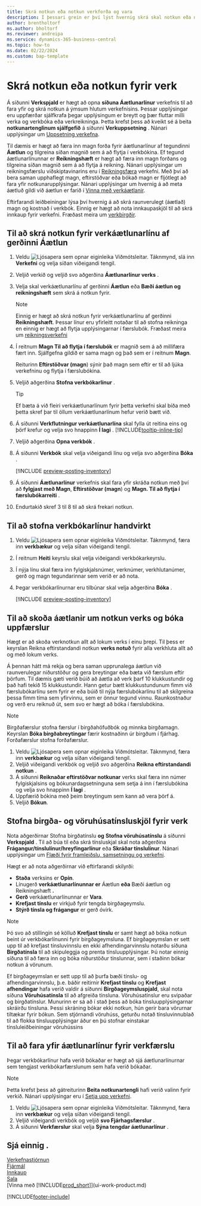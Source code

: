 ```yaml
---
title: Skrá notkun eða notkun verkforða og vara
description: Í þessari grein er því lýst hvernig skrá skal notkun eða notkun á vörum eða forða í verkefnum í verkefnastjórnun.
author: brentholtorf
ms.author: bholtorf
ms.reviewer: andreipa
ms.service: dynamics-365-business-central
ms.topic: how-to
ms.date: 02/22/2024
ms.custom: bap-template
---
```

# <a name="record-consumption-or-usage-for-projects"></a>Skrá notkun eða notkun fyrir verk

Á síðunni **Verkspjald** er hægt að opna **síðuna Áætlunarlínur** verkefnis til að fara yfir og skrá notkun á ýmsum hlutum verkefnisins. Þessar upplýsingar eru uppfærðar sjálfkrafa þegar upplýsingum er breytt og þær fluttar milli verka og verkbóka eða verkreikninga. Þetta krefst þess að kveikt sé á beita **notkunartenglinum sjálfgefið** á síðunni **Verkuppsetning** . Nánari upplýsingar um [Uppsetning verkefna](projects-how-setup-jobs.md).  

Til dæmis er hægt að færa inn magn forða fyrir áætlunarlínur af tegundinni **Áætlun** og tilgreina síðan magnið sem á að flytja í verkbókina. Ef tegund áætlunarlínunnar er **Reikningshæft** er hægt að færa inn magn forðans og tilgreina síðan magnið sem á að flytja á reikning. Nánari upplýsingar um reikningsfærslu viðskiptavinarins eru í [Reikningsfæra](projects-how-invoice-jobs.md) verkefni. Með því að bera saman upphaflegt magn, eftirstöðvar eða bókað magn er fljótlegt að fara yfir notkunarupplýsingar. Nánari upplýsingar um hvernig á að meta áætluð gildi við áætlun er farið í [Vinna með verkáætlanir](projects-how-manage-budgets.md).  

Eftirfarandi leiðbeiningar lýsa því hvernig á að skrá raunverulegt (áætlað) magn og kostnað í verkbók. Einnig er hægt að nota innkaupaskjöl til að skrá innkaup fyrir verkefni. Fræðast meira um [verkbirgðir](projects-how-manage-project-supplies.md).

## <a name="to-record-usage-for-a-project-planning-line-of-type-budget"></a>Til að skrá notkun fyrir verkáætlunarlínu af gerðinni Áætlun

1. Veldu ![Ljósapera sem opnar eiginleika Viðmótsleitar.](media/ui-search/search_small.png "Segðu mér hvað þú vilt gera") Táknmynd, slá inn **Verkefni** og velja síðan viðeigandi tengil.  
2. Veljið verkið og veljið svo aðgerðina **Áætlunarlínur verks** . 
3. Velja skal verkáætlunarlínu af gerðinni **Áætlun** eða **Bæði áætlun og reikningshæft** sem skrá á notkun fyrir.   

    > [!NOTE]
    > Einnig er hægt að skrá notkun fyrir verkáætlunarlínu af gerðinni **Reikningshæft**. Þessar línur eru yfirleitt notaðar til að stofna reikninga en einnig er hægt að flytja upplýsingarnar í færslubók. Fræðast meira um [reikningsverkefni](projects-how-invoice-jobs.md) 

4. Í reitnum **Magn Til að flytja í færslubók** er magnið sem á að millifæra fært inn. Sjálfgefna gildið er sama magn og það sem er í reitnum **Magn**.

    Reiturinn **Eftirstöðvar (magn**) sýnir það magn sem eftir er til að ljúka verkefninu og flytja í færslubókina.
5. Veljið aðgerðina **Stofna verkbókarlínur** .

    > [!TIP]
    > Ef bæta á við fleiri verkáætlunarlínum fyrir þetta verkefni skal bíða með þetta skref þar til öllum verkáætlunarlínum hefur verið bætt við.
6. Á síðunni **Verkflutningur verkáætlunarlína** skal fylla út reitina eins og þörf krefur og velja svo hnappinn **Í lagi** . [!INCLUDE[tooltip-inline-tip](includes/tooltip-inline-tip_md.md)]
7. Veljið aðgerðina **Opna verkbók** .  
8. Á síðunni **Verkbók** skal velja viðeigandi línu og velja svo aðgerðina **Bóka** .

    [!INCLUDE [preview-posting-inventory](includes/preview-posting-inventory.md)]

9. Á síðunni **Áætlunarlínur** verkefnis skal fara yfir skráða notkun með því að **fylgjast með Magn**, **Eftirstöðvar (magn**) og **Magn. Til að flytja í færslubókarreiti** .  
10. Endurtakið skref 3 til 8 til að skrá frekari notkun.  

## <a name="to-create-project-journal-lines-manually"></a>Til að stofna verkbókarlínur handvirkt

1. Veldu ![Ljósapera sem opnar eiginleika Viðmótsleitar.](media/ui-search/search_small.png "Segðu mér hvað þú vilt gera") Táknmynd, færa inn **verkbækur** og velja síðan viðeigandi tengil.  
2. Í reitnum **Heiti** keyrslu skal velja viðeigandi verkbókarkeyrslu.  
3. Í nýja línu skal færa inn fylgiskjalsnúmer, verknúmer, verkhlutanúmer, gerð og magn tegundarinnar sem verið er að nota.  
4. Þegar verkbókarlínurnar eru tilbúnar skal velja aðgerðina **Bóka** .  

    [!INCLUDE [preview-posting-inventory](includes/preview-posting-inventory.md)]

## <a name="to-view-project-usage-estimates-and-post-updates"></a>Til að skoða áætlanir um notkun verks og bóka uppfærslur

Hægt er að skoða verknotkun allt að lokum verks í einu þrepi. Til þess er keyrslan Reikna eftirstandandi notkun **verks notuð** fyrir alla verkhluta allt að og með lokum verks.  

Á þennan hátt má rekja og bera saman upprunalega áætlun við raunverulegar niðurstöður og gera breytingar eða bæta við færslum eftir þörfum. Til dæmis gæti verið búið að áætla að verk þarf 10 klukkustundir og það hafi tekið 15 klukkustundir. Hann getur bætt klukkustundunum fimm við færslubókarlínu sem fyrir er eða búið til nýja færslubókarlínu til að skilgreina þessa fimm tíma sem yfirvinnu, sem er önnur tegund vinnu. Raunkostnaður og verð eru reiknuð út, sem svo er hægt að bóka í færslubókina.  

> [!NOTE]  
> Birgðafærslur stofna færslur í birgðahöfuðbók og minnka birgðamagn. Keyrslan **Bóka birgðabreytingar** færir kostnaðinn úr birgðum í fjárhag. Forðafærslur stofna forðafærslur.  

1. Veldu ![Ljósapera sem opnar eiginleika Viðmótsleitar.](media/ui-search/search_small.png "Segðu mér hvað þú vilt gera") Táknmynd, færa inn **verkbækur** og velja síðan viðeigandi tengil.  
2. Veljið viðeigandi verkbók og veljið svo aðgerðina **Reikna eftirstandandi notkun** .  
3. Á síðunni **Reiknaðar eftirstöðvar notkunar** verks skal færa inn númer fylgiskjalsins og bókunardagsetninguna sem setja á inn í færslubókina og velja svo hnappinn **Í lagi** .  
4. Uppfærið bókina með þeim breytingum sem kann að vera þörf á.  
5. Veljið **Bókun**.

## <a name="create-inventory-and-warehouse-pick-documents-for-a-project"></a>Stofna birgða- og vöruhúsatínsluskjöl fyrir verk

Nota aðgerðirnar Stofna birgðatínslu **og** **Stofna vöruhúsatínslu** á síðunni **Verkspjald** . Til að búa til eða skrá tínsluskjal skal nota aðgerðina **Frágangur/tínslulínur/hreyfingarlínur** eða **Skráðar tínslulínur**. Nánari upplýsingar um [Flæði fyrir framleiðslu, samsetningu og verkefni](design-details-internal-warehouse-flows.md).

Hægt er að nota aðgerðirnar við eftirfarandi skilyrði:

*  **Staða** verksins er **Opin**.
* Línugerð **verkáætlunarlínunnar er** Áætlun **eða** Bæði áætlun og Reikningshæft **.**
*  **Gerð** verkáætlunarlínunnar er **Vara**.
* **Krefjast tínslu** er virkjuð fyrir tengda birgðageymslu.
* **Stýrð tínsla og frágangur** er gerð óvirk.

> [!NOTE] 
> Þó svo að stillingin sé kölluð **Krefjast tínslu** er samt hægt að bóka notkun beint úr verkbókarlínunni fyrir birgðageymsluna. Ef birgðageymslan er sett upp til að krefjast tínsluvinnslu en ekki afhendingarvinnslu notarðu síðuna **Birgðatínsla** til að skipuleggja og prenta tínsluupplýsingar. Þú notar einnig síðuna til að færa inn og bóka niðurstöður tínslunnar, sem í staðinn bókar notkun á vörunum. 
> 
> Ef birgðageymslan er sett upp til að þurfa bæði tínslu- og afhendingarvinnslu, þ.e. báðir reitirnir **Krefjast tínslu** og **Krefjast afhendingar** hafa verið valdir á síðunni **Birgðageymsluspjald**, skal nota síðuna **Vöruhúsatínsla** til að afgreiða tínsluna. Vöruhúsatínslur eru svipaðar og birgðatínslur. Munurinn er sá að í stað þess að bóka tínsluupplýsingarnar skráirðu tínsluna. Þessi skráning bókar ekki notkun, hún gerir bara vörurnar tiltækar fyrir bókun. Sem stjórnandi vöruhúss, geturðu notað tínsluvinnublað til að flokka tínsluupplýsingar áður en þú stofnar einstakar tínsluleiðbeiningar vöruhússins

## <a name="to-review-planning-lines-for-a-project-ledger-entry"></a>Til að fara yfir áætlunarlínur fyrir verkfærslu

Þegar verkbókarlínur hafa verið bókaðar er hægt að sjá áætlunarlínurnar sem tengjast verkbókarfærslunum sem hafa verið bókaðar.

> [!NOTE]  
> Þetta krefst þess að gátreiturinn **Beita notkunartengli** hafi verið valinn fyrir verkið. Nánari upplýsingar eru í [Setja upp verkefni](projects-how-setup-jobs.md).  

1. Veldu ![Ljósapera sem opnar eiginleika Viðmótsleitar.](media/ui-search/search_small.png "Segðu mér hvað þú vilt gera") Táknmynd, færa inn **verkbækur** og velja síðan viðeigandi tengil.  
2. Veljið viðeigandi verkbók og veljið **svo Fjárhagsfærslur** .  
3. Á síðunni **Verkfærslur** skal velja **Sýna tengdar áætlunarlínur** .

## <a name="see-also"></a>Sjá einnig .

[Verkefnastjórnun](projects-manage-projects.md)  
[Fjármál](finance.md)  
[Innkaup](purchasing-manage-purchasing.md)  
[Sala](sales-manage-sales.md)  
[Vinna með [!INCLUDE[prod_short](includes/prod_short.md)]](ui-work-product.md)  

[!INCLUDE[footer-include](includes/footer-banner.md)]
